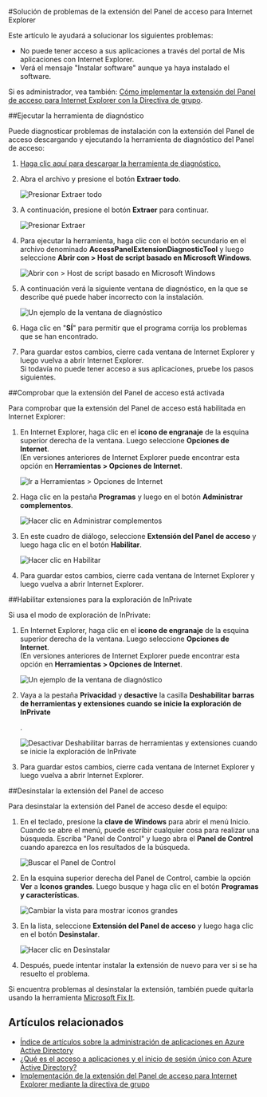 <properties
    pageTitle="Solución de problemas de la extensión del Panel de acceso para Internet Explorer | Microsoft Azure"
    description="Cómo usar la directiva de grupo para implementar el complemento de Internet Explorer para el portal de Mis aplicaciones."
    services="active-directory"
    documentationCenter=""
    authors="MarkusVi"
    manager="femila"
    editor=""/>

<tags
    ms.service="active-directory"
    ms.devlang="na"
    ms.topic="article"
    ms.tgt_pltfrm="na"
    ms.workload="identity"
    ms.date="08/16/2016"
    ms.author="markvi"/>

#Solución de problemas de la extensión del Panel de acceso para Internet Explorer

Este artículo le ayudará a solucionar los siguientes problemas:

- No puede tener acceso a sus aplicaciones a través del portal de Mis aplicaciones con Internet Explorer.
- Verá el mensaje "Instalar software" aunque ya haya instalado el software.

Si es administrador, vea también: [Cómo implementar la extensión del Panel de acceso para Internet Explorer con la Directiva de grupo](active-directory-saas-ie-group-policy.md).

##Ejecutar la herramienta de diagnóstico

Puede diagnosticar problemas de instalación con la extensión del Panel de acceso descargando y ejecutando la herramienta de diagnóstico del Panel de acceso:

1. [Haga clic aquí para descargar la herramienta de diagnóstico.](https://account.activedirectory.windowsazure.com/applications/AccessPanelExtensionDiagnosticTool/AccessPanelExtensionDiagnosticTool.zip)

2. Abra el archivo y presione el botón **Extraer todo**.

	![Presionar Extraer todo](./media/active-directory-saas-ie-troubleshooting/extract1.png)

3. A continuación, presione el botón **Extraer** para continuar.

	![Presionar Extraer](./media/active-directory-saas-ie-troubleshooting/extract2.png)

4. Para ejecutar la herramienta, haga clic con el botón secundario en el archivo denominado **AccessPanelExtensionDiagnosticTool** y luego seleccione **Abrir con > Host de script basado en Microsoft Windows**.

	![Abrir con > Host de script basado en Microsoft Windows](./media/active-directory-saas-ie-troubleshooting/open_tool.png)

5. A continuación verá la siguiente ventana de diagnóstico, en la que se describe qué puede haber incorrecto con la instalación.

	![Un ejemplo de la ventana de diagnóstico](./media/active-directory-saas-ie-troubleshooting/tool_preview.png)

6. Haga clic en "**SÍ**" para permitir que el programa corrija los problemas que se han encontrado.

7. Para guardar estos cambios, cierre cada ventana de Internet Explorer y luego vuelva a abrir Internet Explorer.<br />Si todavía no puede tener acceso a sus aplicaciones, pruebe los pasos siguientes.

##Comprobar que la extensión del Panel de acceso está activada

Para comprobar que la extensión del Panel de acceso está habilitada en Internet Explorer:

1. En Internet Explorer, haga clic en el **icono de engranaje** de la esquina superior derecha de la ventana. Luego seleccione **Opciones de Internet**.<br />(En versiones anteriores de Internet Explorer puede encontrar esta opción en **Herramientas > Opciones de Internet**.

	![Ir a Herramientas > Opciones de Internet](./media/active-directory-saas-ie-troubleshooting/internetoptions.png)

2. Haga clic en la pestaña **Programas** y luego en el botón **Administrar complementos**.

	![Hacer clic en Administrar complementos](./media/active-directory-saas-ie-troubleshooting/internetoptions_programs.png)

3. En este cuadro de diálogo, seleccione **Extensión del Panel de acceso** y luego haga clic en el botón **Habilitar**.

	![Hacer clic en Habilitar](./media/active-directory-saas-ie-troubleshooting/enableaddon.png)

4. Para guardar estos cambios, cierre cada ventana de Internet Explorer y luego vuelva a abrir Internet Explorer.

##Habilitar extensiones para la exploración de InPrivate

Si usa el modo de exploración de InPrivate:

1. En Internet Explorer, haga clic en el **icono de engranaje** de la esquina superior derecha de la ventana. Luego seleccione **Opciones de Internet**.<br />(En versiones anteriores de Internet Explorer puede encontrar esta opción en **Herramientas > Opciones de Internet**.

	![Un ejemplo de la ventana de diagnóstico](./media/active-directory-saas-ie-troubleshooting/inprivateoptions.png)

2. Vaya a la pestaña **Privacidad** y **desactive** la casilla **Deshabilitar barras de herramientas y extensiones cuando se inicie la exploración de InPrivate**</p>.

	![Desactivar Deshabilitar barras de herramientas y extensiones cuando se inicie la exploración de InPrivate](./media/active-directory-saas-ie-troubleshooting/enabletoolbars.png)

3. Para guardar estos cambios, cierre cada ventana de Internet Explorer y luego vuelva a abrir Internet Explorer.

##Desinstalar la extensión del Panel de acceso

Para desinstalar la extensión del Panel de acceso desde el equipo:

1. En el teclado, presione la **clave de Windows** para abrir el menú Inicio. Cuando se abre el menú, puede escribir cualquier cosa para realizar una búsqueda. Escriba "Panel de Control" y luego abra el **Panel de Control** cuando aparezca en los resultados de la búsqueda.

	![Buscar el Panel de Control](./media/active-directory-saas-ie-troubleshooting/search_sm.png)

2. En la esquina superior derecha del Panel de Control, cambie la opción **Ver** a **Iconos grandes**. Luego busque y haga clic en el botón **Programas y características**.

	![Cambiar la vista para mostrar iconos grandes](./media/active-directory-saas-ie-troubleshooting/control_panel.png)

3. En la lista, seleccione **Extensión del Panel de acceso** y luego haga clic en el botón **Desinstalar**.

	![Hacer clic en Desinstalar](./media/active-directory-saas-ie-troubleshooting/uninstall.png)

4. Después, puede intentar instalar la extensión de nuevo para ver si se ha resuelto el problema.

Si encuentra problemas al desinstalar la extensión, también puede quitarla usando la herramienta [Microsoft Fix It](https://go.microsoft.com/?linkid=9779673).

## Artículos relacionados

- [Índice de artículos sobre la administración de aplicaciones en Azure Active Directory](active-directory-apps-index.md)
- [¿Qué es el acceso a aplicaciones y el inicio de sesión único con Azure Active Directory?](active-directory-appssoaccess-whatis.md)
- [Implementación de la extensión del Panel de acceso para Internet Explorer mediante la directiva de grupo](active-directory-saas-ie-group-policy.md)

<!---HONumber=AcomDC_0817_2016-->